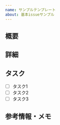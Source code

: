 ```yaml
---
name: サンプルテンプレート
about: 基本issueサンプル
---
```


## 概要

## 詳細

## タスク
- [ ] タスク1
- [ ] タスク2
- [ ] タスク3

## 参考情報・メモ
